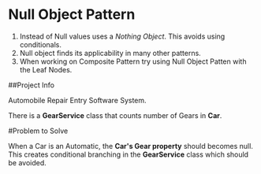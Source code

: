 ﻿# Null Object Pattern

 1. Instead of Null values uses a *Nothing Object*. This avoids using conditionals.
 2. Null object finds its applicability in many other patterns.
 3. When working on Composite Pattern try using Null Object Patten with the Leaf Nodes.	

 ##Project Info

 Automobile Repair Entry Software System.

 There is a **GearService** class that counts number of Gears in **Car**.
 
 #Problem to Solve

 When a Car is an Automatic, the **Car's Gear property** should becomes null. This creates conditional branching in the **GearService** class
 which should be avoided.	




